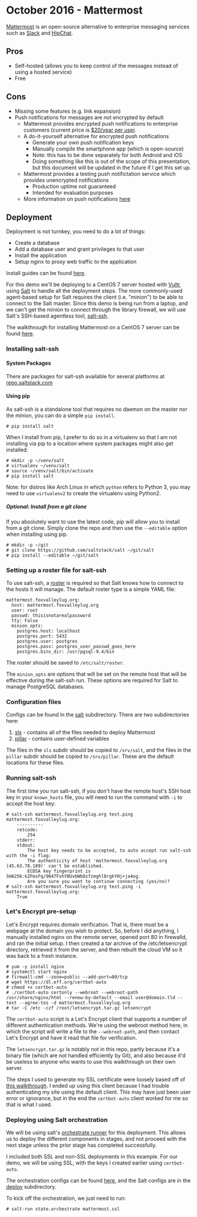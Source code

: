 # October 2016 - Mattermost

[Mattermost](https://www.mattermost.org/) is an open-source alternative to enterprise messaging services such as [Slack](https://slack.com) and [HipChat](http://www.hipchat.com/).


## Pros

- Self-hosted (allows you to keep control of the messages instead of using a hosted service)
- Free

## Cons

- Missing some features (e.g. link expansion)
- Push notifications for messages are not encrypted by default
  - Mattermost provides encrypted push notifications to enterprise customers (current price is [$20/year per user](https://about.mattermost.com/pricing/).
  - A do-it-yourself alternative for encrypted push notifications
    - Generate your own push notification keys
    - Manually compile the smartphone app (which is open-source)
    - Note: this has to be done separately for both Android and iOS
    - Doing something like this is out of the scope of this presentation, but this document will be updated in the future if I get this set up.
  - Mattermost provides a testing push notifictation service which provides unencrypted notifications
    - Production uptime not guaranteed
    - Intended for evaluation purposes
  - More information on push notifications [here](https://docs.mattermost.com/deployment/push.html)


## Deployment

Deployment is not turnkey, you need to do a lot of things:

- Create a database
- Add a database user and grant privileges to that user
- Install the application
- Setup nginx to proxy web traffic to the application

Install guides can be found [here](https://www.mattermost.org/installation/).

For this demo we'll be deploying to a CentOS 7 server hosted with [Vultr](https://vultr.com/), using [Salt](https://saltstack.com/community/) to handle all the deployment steps. The more commonly-used agent-based setup for Salt requires the client (i.e. "minion") to be able to connect to the Salt master. Since this demo is being run from a laptop, and we can't get the minion to connect through the library firewall, we will use Salt's SSH-based agentless tool, [salt-ssh](https://docs.saltstack.com/en/latest/topics/ssh/).

The walkthrough for installing Mattermost on a CentOS 7 server can be found [here](https://docs.mattermost.com/install/prod-rhel-7.html).

### Installing salt-ssh

#### System Packages

There are packages for salt-ssh available for several platforms at [repo.saltstack.com](https://repo.saltstack.com)

#### Using pip

As salt-ssh is a standalone tool that requires no daemon on the master nor the minion, you can do a simple ``pip install``.

```
# pip install salt
```

When I install from pip, I prefer to do so in a virtualenv so that I am not installing via pip to a location where system packages might also get installed:

```
# mkdir -p ~/venv/salt
# virtualenv ~/venv/salt
# source ~/venv/salt/bin/activate
# pip install salt
```

Note: for distros like Arch Linux in which ``python`` refers to Python 3, you may need to use ``virtualenv2`` to create the virtualenv using Python2.

##### Optional: Install from a git clone

If you absolutely want to use the latest code, pip will allow you to install from a git clone. Simply clone the repo and then use the ``--editable`` option when installing using pip.

```
# mkdir -p ~/git
# git clone https://github.com/saltstack/salt ~/git/salt
# pip install --editable ~/git/salt
```

### Setting up a roster file for salt-ssh

To use salt-ssh, a [roster](https://docs.saltstack.com/en/latest/topics/ssh/roster.html) is required so that Salt knows how to connect to the hosts it will manage. The default roster type is a simple YAML file:

```
mattermost.foxvalleylug.org:
  host: mattermost.foxvalleylug.org
  user: root
  passwd: thisisnotarealpassword
  tty: False
  minion_opts:
    postgres.host: localhost
    postgres.port: 5432
    postgres.user: postgres
    postgres.pass: postgres_user_passwd_goes_here
    postgres.bins_dir: /usr/pgsql-9.4/bin
```

The roster should be saved to ``/etc/salt/roster``.

The ``minion_opts`` are options that will be set on the remote host that will be effective during the salt-ssh run. These options are required for Salt to manage PostgreSQL databases.

### Configuration files

Configs can be found in the [salt](https://github.com/foxvalleylug/meetings/tree/master/2016/10/salt) subdirectory. There are two subdirectories here:

1. [sls](https://github.com/foxvalleylug/meetings/tree/master/2016/10/salt/sls) - contains all of the files needed to deploy Mattermost
2. [pillar](https://github.com/foxvalleylug/meetings/tree/master/2016/10/salt/pillar) - contains user-defined variables

The files in the ``sls`` subdir should be copied to ``/srv/salt``, and the files in the ``pillar`` subdir should be copied to ``/srv/pillar``. These are the default locations for these files.

### Running salt-ssh

The first time you run salt-ssh, if you don't have the remote host's SSH host
key in your ``known_hosts`` file, you will need to run the command with ``-i``
to accept the host key:

```
# salt-ssh mattermost.foxvalleylug.org test.ping
mattermost.foxvalleylug.org:
    ----------
    retcode:
        254
    stderr:
    stdout:
        The host key needs to be accepted, to auto accept run salt-ssh with the -i flag:
        The authenticity of host 'mattermost.foxvalleylug.org (45.63.78.189)' can't be established.
        ECDSA key fingerprint is SHA256:kZFmsFq/9047FxhYBUvbWbOzfzmghl8rgkYHj+ja4og.
        Are you sure you want to continue connecting (yes/no)?
# salt-ssh mattermost.foxvalleylug.org test.ping -i
mattermost.foxvalleylug.org:
    True
```

### Let's Encrypt pre-setup

Let's Encrypt requires domain verification. That is, there must be a webpage at the domain you wish to protect. So, before I did anything, I manually installed nginx on the remote server, opened port 80 in firewalld, and ran the initial setup. I then created a tar archive of the /etc/letsencrypt directory, retrieved it from the server, and then rebuilt the cloud VM so it was back to a fresh instance.

```
# yum -y install nginx
# systemctl start nginx
# firewall-cmd --zone=public --add-port=80/tcp
# wget https://dl.eff.org/certbot-auto
# chmod +x certbot-auto
# ./certbot-auto certonly --webroot --webroot-path /usr/share/nginx/html --renew-by-default --email user@domain.tld --text --agree-tos -d mattermost.foxvalleylug.org
# tar -C /etc -czf /root/letsencrypt.tar.gz letsencrypt
```

The ``certbot-auto`` script is a Let's Encrypt client that supports a number of different authentication methods. We're using the webroot method here, in which the script will write a file to the ``--webroot-path``, and then contact Let's Encrypt and have it read that file for verification.

The ``letsencrypt.tar.gz`` is notably not in this repo, partly because it's a binary file (which are not handled efficiently by Git), and also because it'd be useless to anyone who wants to use this walkthrough on their own server.

The steps I used to generate my SSL certificate were loosely based off of [this walkthrough](https://community.letsencrypt.org/t/how-to-get-a-lets-encrypt-certificate-while-using-cloudflare/6338). I ended up using this client because I had trouble authenticating my site using the default client. This may have just been user error or ignorance, but in the end the ``certbot-auto`` client worked for me so that is what I used.

### Deploying using Salt orchestration

We will be using salt's [orchestrate runner](https://docs.saltstack.com/en/latest/topics/orchestrate/orchestrate_runner.html) for this deployment. This allows us to deploy the different components in stages, and not proceed with the next stage unless the prior stage has completed successfully.

I included both SSL and non-SSL deployments in this example. For our demo, we will be using SSL, with the keys I created earlier using ``certbot-auto``.

The orchestration configs can be found [here](https://github.com/foxvalleylug/meetings/tree/master/2016/10/salt/sls/mattermost/ssl.sls), and the Salt configs are in the [deploy](https://github.com/foxvalleylug/meetings/tree/master/2016/10/salt/sls/mattermost/deploy) subdirectory.

To kick off the orchestration, we just need to run:

```
# salt-run state.orchestrate mattermost.ssl
```
